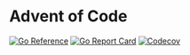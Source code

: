# Advent of Code

[![Go Reference](https://pkg.go.dev/badge/go.jlucktay.dev/adventofcode.svg)](https://pkg.go.dev/go.jlucktay.dev/adventofcode)
[![Go Report Card](https://goreportcard.com/badge/github.com/jlucktay/adventofcode)](https://goreportcard.com/report/github.com/jlucktay/adventofcode)
[![Codecov](https://codecov.io/github/jlucktay/adventofcode/graph/badge.svg?token=AwVuak0Axh)](https://codecov.io/github/jlucktay/adventofcode)
